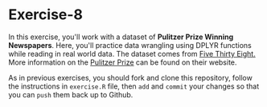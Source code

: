 # Exercise-8

In this exercise, you'll work with a dataset of **Pulitzer Prize
Winning Newspapers**. Here, you'll practice data wrangling using DPLYR
functions while reading in real world data. The dataset comes from
[Five Thirty Eight.](https://github.com/fivethirtyeight/data/blob/master/pulitzer/pulitzer-circulation-data.csv)
More information on the [Pulitzer Prize](http://www.pulitzer.org/) can
be found on their website.

As in previous exercises, you should fork and clone this repository,
follow the instructions in `exercise.R` file, then `add` and `commit`
your changes so that you can `push` them back up to Github.
